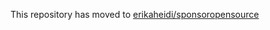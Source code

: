 This repository has moved to [erikaheidi/sponsoropensource](https://github.com/erikaheidi/sponsoropensource)
